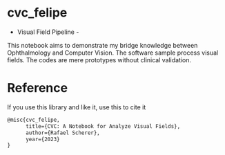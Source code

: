 # cvc_felipe
- Visual Field Pipeline -

This notebook aims to demonstrate my bridge knowledge between Ophthalmology and Computer Vision. The software sample process visual fields. The codes are mere prototypes without clinical validation.








# Reference

If you use this library and like it, use this to cite it

```tex
@misc{cvc_felipe,
      title={CVC: A Notebook for Analyze Visual Fields},
      author={Rafael Scherer},
      year={2023}
}
```

